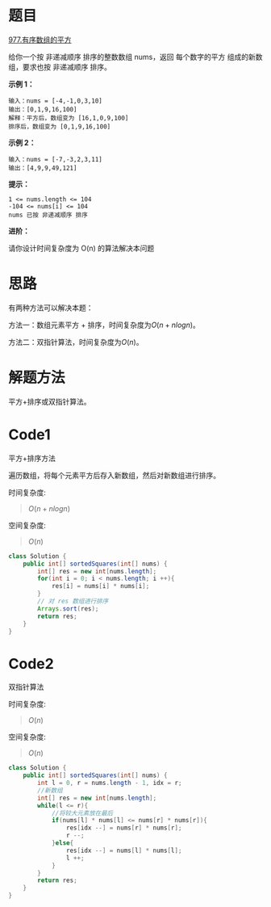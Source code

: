 # 题目
[977.有序数组的平方](https://leetcode.cn/problems/squares-of-a-sorted-array/)

给你一个按 非递减顺序 排序的整数数组 nums，返回 每个数字的平方 组成的新数组，要求也按 非递减顺序 排序。

**示例 1：**
``` 
输入：nums = [-4,-1,0,3,10]
输出：[0,1,9,16,100]
解释：平方后，数组变为 [16,1,0,9,100]
排序后，数组变为 [0,1,9,16,100]
```

**示例 2：**

``` 
输入：nums = [-7,-3,2,3,11]
输出：[4,9,9,49,121]
```


**提示：**

``` 
1 <= nums.length <= 104
-104 <= nums[i] <= 104
nums 已按 非递减顺序 排序
```


**进阶：**

请你设计时间复杂度为 O(n) 的算法解决本问题

# 思路
有两种方法可以解决本题：

方法一：数组元素平方 + 排序，时间复杂度为$O(n + nlogn)$。

方法二：双指针算法，时间复杂度为$O(n)$。

# 解题方法
平方+排序或双指针算法。

# Code1
平方+排序方法

遍历数组，将每个元素平方后存入新数组，然后对新数组进行排序。

时间复杂度:
> $O(n + nlogn)$

空间复杂度:
> $O(n)$

```Java
class Solution {
    public int[] sortedSquares(int[] nums) {
        int[] res = new int[nums.length];
        for(int i = 0; i < nums.length; i ++){
            res[i] = nums[i] * nums[i];
        }
        // 对 res 数组进行排序
        Arrays.sort(res);
        return res;
    }
}
```

# Code2

双指针算法

时间复杂度:
> $O(n)$

空间复杂度:
> $O(n)$

```Java
class Solution {
    public int[] sortedSquares(int[] nums) {
        int l = 0, r = nums.length - 1, idx = r;
        //新数组
        int[] res = new int[nums.length];
        while(l <= r){
            //将较大元素放在最后
            if(nums[l] * nums[l] <= nums[r] * nums[r]){
                res[idx --] = nums[r] * nums[r];
                r --;
            }else{
                res[idx --] = nums[l] * nums[l];
                l ++;
            }
        }
        return res;
    }
}
```